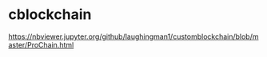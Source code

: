# cblockchain

https://nbviewer.jupyter.org/github/laughingman1/customblockchain/blob/master/ProChain.html
